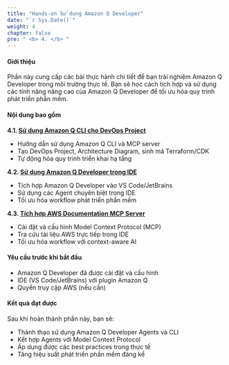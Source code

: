 ```yaml
---
title: "Hands-on Sử dụng Amazon Q Developer"
date: "`r Sys.Date()`"
weight: 4
chapter: false
pre: " <b> 4. </b> "
---
```


#### Giới thiệu

Phần này cung cấp các bài thực hành chi tiết để bạn trải nghiệm Amazon Q Developer trong môi trường thực tế. Bạn sẽ học cách tích hợp và sử dụng các tính năng nâng cao của Amazon Q Developer để tối ưu hóa quy trình phát triển phần mềm.

#### Nội dung bao gồm

**4.1. [Sử dụng Amazon Q CLI cho DevOps Project](4.1-q-cli/)**
- Hướng dẫn sử dụng Amazon Q CLI và MCP server
- Tạo DevOps Project, Architecture Diagram, sinh mã Terraform/CDK
- Tự động hóa quy trình triển khai hạ tầng

**4.2. [Sử dụng Amazon Q Developer trong IDE](4.2-q-ide/)**
- Tích hợp Amazon Q Developer vào VS Code/JetBrains
- Sử dụng các Agent chuyên biệt trong IDE
- Tối ưu hóa workflow phát triển phần mềm

**4.3. [Tích hợp AWS Documentation MCP Server](4.3-mcp-hands-on/)**
- Cài đặt và cấu hình Model Context Protocol (MCP)
- Tra cứu tài liệu AWS trực tiếp trong IDE
- Tối ưu hóa workflow với context-aware AI

#### Yêu cầu trước khi bắt đầu

- Amazon Q Developer đã được cài đặt và cấu hình
- IDE (VS Code/JetBrains) với plugin Amazon Q
- Quyền truy cập AWS (nếu cần)

#### Kết quả đạt được

Sau khi hoàn thành phần này, bạn sẽ:
- Thành thạo sử dụng Amazon Q Developer Agents và CLI
- Kết hợp Agents với Model Context Protocol
- Áp dụng được các best practices trong thực tế
- Tăng hiệu suất phát triển phần mềm đáng kể